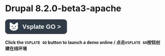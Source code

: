 # Drupal 8.2.0-beta3-apache

<a href="https://www.vsplate.com/?docker-compose=https://github.com/vsplate/dcenvs/drupal/8.2.0-beta3-apache"><img alt="VSPLATE GO" src="https://raw.githubusercontent.com/vsplate/images/master/vsgo_btn.png" width="200px"></a>

**Click the `VSPLATE GO` button to launch a demo online / 点击`VSPLATE GO`按钮创建在线环境**